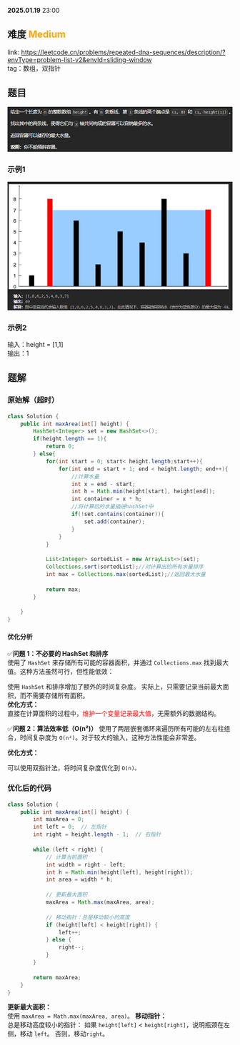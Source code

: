 **2025.01.19** 23:00
## 难度 <span style="color:orange">Medium</span>
link: https://leetcode.cn/problems/repeated-dna-sequences/description/?envType=problem-list-v2&envId=sliding-window<br>
tag：数组，双指针<br>

## 题目
![alt text](./image/11-img1.png)
### 示例1
![alt text](./image/11-img2.png)
### 示例2
输入：height = [1,1]<br>
输出：1
## 题解

### 原始解（超时）
```java
class Solution {
    public int maxArea(int[] height) {
        HashSet<Integer> set = new HashSet<>();
        if(height.length == 1){
            return 0;
        } else{
            for(int start = 0; start< height.length;start++){
                for(int end = start + 1; end < height.length; end++){
                    //计算水量
                    int x = end - start;
                    int h = Math.min(height[start], height[end]);
                    int container = x * h;
                    //将计算后的水量插进hashSet中
                    if(!set.contains(container)){
                        set.add(container);
                    }
                }
            }        

            List<Integer> sortedList = new ArrayList<>(set);
            Collections.sort(sortedList);//对计算出的所有水量排序
            int max = Collections.max(sortedList);//返回最大水量

            return max;
        }
        
    }
}
```
#### 优化分析
✅**问题 1：不必要的 HashSet 和排序**<br>
使用了 `HashSet` 来存储所有可能的容器面积，并通过 `Collections.max` 找到最大值。这种方法虽然可行，但性能低效：<br>

使用 `HashSet` 和排序增加了额外的时间复杂度。
实际上，只需要记录当前最大面积，而不需要存储所有面积。<br>
**优化方式：**<br>
直接在计算面积的过程中，<span style= "color:red">维护一个变量记录最大值</span>，无需额外的数据结构。

✅**问题 2：算法效率低（O(n²)）**
使用了两层嵌套循环来遍历所有可能的左右柱组合，时间复杂度为 `O(n²)`。对于较大的输入，这种方法性能会非常差。<br>

**优化方式：**<br>

可以使用双指针法，将时间复杂度优化到 `O(n)。`

### 优化后的代码
```java
class Solution {
    public int maxArea(int[] height) {
        int maxArea = 0;
        int left = 0;  // 左指针
        int right = height.length - 1;  // 右指针

        while (left < right) {
            // 计算当前面积
            int width = right - left;
            int h = Math.min(height[left], height[right]);
            int area = width * h;

            // 更新最大面积
            maxArea = Math.max(maxArea, area);

            // 移动指针：总是移动较小的高度
            if (height[left] < height[right]) {
                left++;
            } else {
                right--;
            }
        }

        return maxArea;
    }
}
```
**更新最大面积：**<br>
使用 `maxArea = Math.max(maxArea, area)`。
**移动指针：**<br>
总是移动高度较小的指针：
如果 `height[left]` < `height[right]`，说明瓶颈在左侧，移动 `left`。
否则，移动`right`。